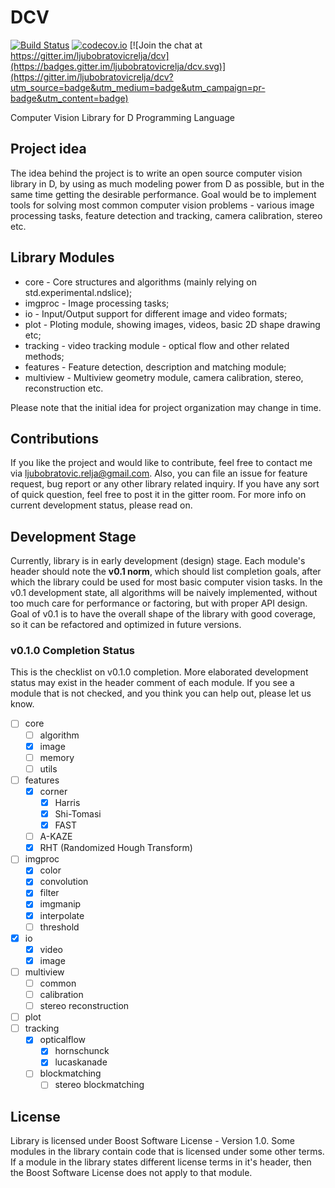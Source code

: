 # DCV 

[![Build Status](https://travis-ci.org/ljubobratovicrelja/dcv.svg?branch=master)](https://travis-ci.org/ljubobratovicrelja/dcv) [![codecov.io](https://codecov.io/github/ljubobratovicrelja/dcv/coverage.svg?branch=master)](https://codecov.io/github/ljubobratovicrelja/dcv?branch=master) [![Join the chat at https://gitter.im/ljubobratovicrelja/dcv](https://badges.gitter.im/ljubobratovicrelja/dcv.svg)](https://gitter.im/ljubobratovicrelja/dcv?utm_source=badge&utm_medium=badge&utm_campaign=pr-badge&utm_content=badge)

Computer Vision Library for D Programming Language

## Project idea
The idea behind the project is to write an open source computer vision library in D, by using as much modeling power from D as possible, but in the same time getting the desirable performance. Goal would be to implement tools for solving most common computer vision problems - various image processing tasks, feature detection and tracking, camera calibration, stereo etc.

## Library Modules
* core - Core structures and algorithms (mainly relying on std.experimental.ndslice);
* imgproc - Image processing tasks;
* io - Input/Output support for different image and video formats;
* plot - Ploting module, showing images, videos, basic 2D shape drawing etc;
* tracking - video tracking module - optical flow and other related methods;
* features - Feature detection, description and matching module;
* multiview - Multiview geometry module, camera calibration, stereo, reconstruction etc.

Please note that the initial idea for project organization may change in time.

## Contributions
If you like the project and would like to contribute, feel free to contact me via [ljubobratovic.relja@gmail.com](ljubobratovic.relja@gmail.com). Also, you can file an issue for feature request, bug report or any other library related inquiry. If you have any sort of quick question, feel free to post it in the gitter room. For more info on current development status, please read on.

## Development Stage
Currently, library is in early development (design) stage. Each module's header should note the **v0.1 norm**, which should list completion goals, after which the library could be used for most basic computer vision tasks. In the v0.1 development state, all algorithms will be naively implemented, without too much care for performance or factoring, but with proper API design. Goal of v0.1 is to have the overall shape of the library with good coverage, so it can be refactored and optimized in future versions.

### v0.1.0 Completion Status

This is the checklist on v0.1.0 completion. More elaborated development status may exist in the header comment of each module. If you see a module that is not checked, and you think you can help out, please let us know.

 - [ ] core
   - [ ] algorithm
   - [x] image
   - [ ] memory
   - [ ] utils
 - [ ] features
   - [x] corner 
     - [x] Harris
     - [x] Shi-Tomasi
     - [x] FAST
   - [ ] A-KAZE
   - [x] RHT (Randomized Hough Transform)
 - [ ] imgproc
   - [x] color
   - [x] convolution
   - [x] filter
   - [x] imgmanip
   - [x] interpolate
   - [ ] threshold
 - [x] io
   - [x] video
   - [x] image
 - [ ] multiview
   - [ ] common
   - [ ] calibration
   - [ ] stereo reconstruction
 - [ ] plot
 - [ ] tracking
   - [x] opticalflow
     - [x] hornschunck
     - [x] lucaskanade
   - [ ] blockmatching
     - [ ] stereo blockmatching

## License
Library is licensed under Boost Software License - Version 1.0. Some modules in the library contain code that is licensed under some other terms. If a module in the library states different license terms in it's header, then the Boost Software License does not apply to that module.

